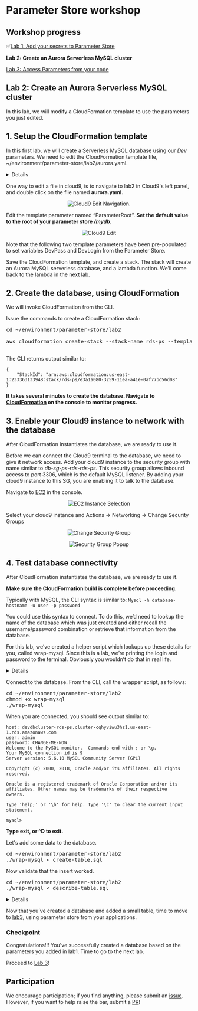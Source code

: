 # Parameter Store workshop


## Workshop progress

✅[Lab 1: Add your secrets to Parameter Store](../lab1)

**Lab 2: Create an Aurora Serverless MySQL cluster**

[Lab 3: Access Parameters from your code](../lab3)


## Lab 2: Create an Aurora Serverless MySQL cluster

In this lab, we will modify a CloudFormation template to use the parameters you just edited.

## 1. Setup the CloudFormation template

In this first lab, we will create a Serverless MySQL database using our _Dev_ parameters.  We need to edit the CloudFormation template file, ~/environment/parameter-store/lab2/aurora.yaml.

<details>
We could have used any database, or other AWS service which requires credentials or configuration detail.  


The lab is using a serverless version of Aurora for it's unique ability to scale to 0.  With Serverless Aurora, after a period of time when there are no connections to the database, it shuts down.  This is particularly valuable for a development or lab database, as it is very cost effective.  When the database is down, you pay for only the storage used.  It's a simple, cost-effective option for infrequent, intermittent, or unpredictable workloads.

When a connection is received, the database restarts.  The database restart time is elongated, typically between 20 and 40 seconds.  After this one _"cold start"_, connection times are comparable with other MySQL databases.
</details>


One way to edit a file in cloud9, is to navigate to lab2 in Cloud9's left panel, and double click on the file named **aurora.yaml.**

<div align="center">



![Cloud9 Edit Navigation](./img/1.png).

</div>


Edit the template parameter named “ParameterRoot”.  **Set the default value to the root of your parameter store _/mydb_**.


<div align="center">

![Cloud9 Edit](./img/2.png)

</div>

Note that the following two template parameters have been pre-populated to set variables DevPass and DevLogin from the Parameter Store.

Save the CloudFormation template, and create a stack.  The stack will create an Aurora MySQL serverless database, and a lambda function.  We’ll come back to the lambda in the next lab.

## 2. Create the database, using CloudFormation

We will invoke CloudFormation from the CLI.

Issue the commands to create a CloudFormation stack:

<pre>
cd ~/environment/parameter-store/lab2

aws cloudformation create-stack --stack-name rds-ps --template-body file://aurora.yaml --capabilities CAPABILITY_NAMED_IAM

</pre>

The CLI returns output similar to:
```
{
    "StackId": "arn:aws:cloudformation:us-east-1:233363133948:stack/rds-ps/e3a1a080-3259-11ea-a41e-0af77bd56d08"
}

```


**It takes several minutes to create the database.  Navigate to [CloudFormation](https://console.aws.amazon.com/cloudformation/home) on the console to monitor progress.**

## 3. Enable your Cloud9 instance to network with the database

After CloudFormation instantiates the database, we are ready to use it.

Before we can connect the Cloud9 terminal to the database, we need to give it network access.  Add your cloud9 instance to the security group with name similar to _db-sg-ps-rds-rds-ps_.  This security group allows inbound access to port 3306, which is the default MySQL listener.  By adding your cloud9 instance to this SG, you are enabling it to talk to the database.

Navigate to [EC2](https://console.aws.amazon.com/console/home) in the console.

<div align="center">

![EC2 Instance Selection](./img/3.png)

</div>

Select your cloud9 instance and Actions -> Networking -> Change Security Groups


<div align="center">

![Change Security Group](./img/4.png)


![Security Group Popup](./img/5.png)


</div>

## 4. Test database connectivity

After CloudFormation instantiates the database, we are ready to use it.  

**Make sure the CloudFormation build is complete before proceeding.**

Typically with MySQL, the CLI syntax is similar to:
``` Mysql -h database-hostname -u user -p password ```

You could use this syntax to connect.  To do this, we’d need to lookup the name of the database which was just created and either recall the username/password combination or retrieve that information from the database.

For this lab, we’ve created a helper script which lookups up these details for you, called wrap-mysql.  Since this is a lab, we’re printing the login and password to the terminal.  Obviously you wouldn’t do that in real life.

<details>

The wrapper script pulls the hostname from CloudFormation's output and gets login/password information from Parameter store.  Here is the wrapper script:
```
#!/bin/bash

# Get the database name from cloudformation export
host=$(aws cloudformation list-exports --query 'Exports[][Name,Value]' --output text | grep DevDB-Endpoint | cut -f 2)
echo host: $host

# Get login and password information from parameter store
user=$(aws ssm get-parameter --name /mydb/Dev/Login --query Parameter.Value  --output text)
password=$(aws ssm get-parameter --name /mydb/Dev/Password --query Parameter.Value  --output text)

echo user: $user
echo password: $password

# set the password as MySQL default password
# by creating a new $HOME/.my.cnf
cat - > ~/.my.cnf << EOF
[client]
password=$password
EOF
mysql -u $user -h $host 

```
</details>

Connect to the database.  From the CLI, call the wrapper script, as follows:

<pre>
cd ~/environment/parameter-store/lab2
chmod +x wrap-mysql
./wrap-mysql
</pre>

When you are connected, you should see output similar to:

```
host: devdbcluster-rds-ps.cluster-cqhyviwu3hz1.us-east-1.rds.amazonaws.com
user: admin
password: CHANGE-ME-NOW
Welcome to the MySQL monitor.  Commands end with ; or \g.
Your MySQL connection id is 9
Server version: 5.6.10 MySQL Community Server (GPL)

Copyright (c) 2000, 2018, Oracle and/or its affiliates. All rights reserved.

Oracle is a registered trademark of Oracle Corporation and/or its
affiliates. Other names may be trademarks of their respective
owners.

Type 'help;' or '\h' for help. Type '\c' to clear the current input statement.

mysql> 
```


**Type exit, or ^D to exit.**

Let's add some data to the database.

<pre>
cd ~/environment/parameter-store/lab2
./wrap-mysql < create-table.sql
</pre>

Now validate that the insert worked.

<pre>
cd ~/environment/parameter-store/lab2
./wrap-mysql < describe-table.sql
</pre>

<details>

This should result in the following output:
```
host: devdbcluster-rds-ps.cluster-cqhyviwu3hz1.us-east-1.rds.amazonaws.com
user: admin
password: CHANGE-ME-NOW
Field   Type    Null    Key     Default Extra
customer_id     int(11) NO      PRI     NULL    auto_increment
first_name      varchar(255)    YES             NULL
last_name       varchar(255)    YES             NULL
street_address  varchar(255)    YES             NULL
city    varchar(255)    YES             NULL
state   varchar(255)    YES             NULL
zip     varchar(10)     YES             NULL
customer_id     first_name      last_name       street_address  city    state   zip
1       Jane    Smith   1 South Main    Springfield     OH      43215
2       John    Smith   1 South Main    Springfield     IL      43215
3       Amy     Simpson 11 South Main   Springfield     MO      43215
4       Jack    Frank   12 South Main   Springfield     TX      43215

```

</details>

Now that you’ve created a database and added a small table, time to move to [lab3](../lab3), using parameter store from your applications.


### Checkpoint

Congratulations!!!  You've successfully created a database based on the parameters you added in lab1.  Time to go to the next lab.

Proceed to [Lab 3](../lab3)!

## Participation

We encourage participation; if you find anything, please submit an [issue](https://github.com/dotstar/parameter-store/issues). However, if you want to help raise the bar, submit a [PR](https://github.com/dotstar/parameter-store/pulls)!

<!--## License

This library is licensed under the Apache 2.0 License.
-->